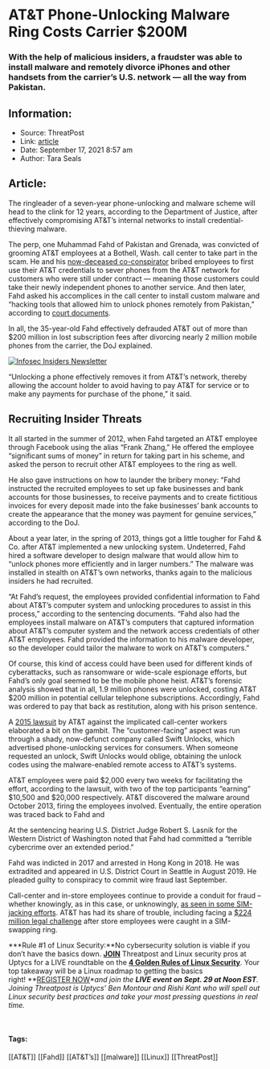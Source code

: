 # AT&T Phone-Unlocking Malware Ring Costs Carrier $200M
### With the help of malicious insiders, a fraudster was able to install malware and remotely divorce iPhones and other handsets from the carrier’s U.S. network — all the way from Pakistan.

## Information:
+ Source: ThreatPost
+ Link: [article](https://kasperskycontenthub.com/threatpost-global/?p=174787)
+ Date: September 17, 2021  8:57 am
+ Author: Tara Seals


## Article:
The ringleader of a seven-year phone-unlocking and malware scheme will head to the clink for 12 years, according to the Department of Justice, after effectively compromising AT&T’s internal networks to install credential-thieving malware.


The perp, one Muhammad Fahd of Pakistan and Grenada, was convicted of grooming AT&T employees at a Bothell, Wash. call center to take part in the scam. He and his [now-deceased co-conspirator](https://www.nwnews.com/news/man-accused-of-bribing-employees-to-plant-malware-at-bothell-at-t/article_632a3084-5f2f-5709-aa20-9f9135303a36.html) bribed employees to first use their AT&T credentials to sever phones from the AT&T network for customers who were still under contract — meaning those customers could take their newly independent phones to another service. And then later, Fahd asked his accomplices in the call center to install custom malware and “hacking tools that allowed him to unlock phones remotely from Pakistan,” according to [court documents](https://www.justice.gov/opa/pr/fraudster-sentenced-prison-long-running-phone-unlocking-scheme-defrauded-att).


In all, the 35-year-old Fahd effectively defrauded AT&T out of more than $200 million in lost subscription fees after divorcing nearly 2 million mobile phones from the carrier, the DoJ explained.


[![Infosec Insiders Newsletter](https://media.threatpost.com/wp-content/uploads/sites/103/2021/07/10165815/infosec_insiders_in_article_promo.png)](https://threatpost.com/infosec-insider-subscription-page/?utm_source=ART&utm_medium=ART&utm_campaign=InfosecInsiders_Newsletter_Promo/)


“Unlocking a phone effectively removes it from AT&T’s network, thereby allowing the account holder to avoid having to pay AT&T for service or to make any payments for purchase of the phone,” it said.


**Recruiting Insider Threats**
------------------------------


It all started in the summer of 2012, when Fahd targeted an AT&T employee through Facebook using the alias “Frank Zhang,” He offered the employee “significant sums of money” in return for taking part in his scheme, and asked the person to recruit other AT&T employees to the ring as well.


He also gave instructions on how to launder the bribery money: “Fahd instructed the recruited employees to set up fake businesses and bank accounts for those businesses, to receive payments and to create fictitious invoices for every deposit made into the fake businesses’ bank accounts to create the appearance that the money was payment for genuine services,” according to the DoJ.


About a year later, in the spring of 2013, things got a little tougher for Fahd & Co. after AT&T implemented a new unlocking system. Undeterred, Fahd hired a software developer to design malware that would allow him to “unlock phones more efficiently and in larger numbers.” The malware was installed in stealth on AT&T’s own networks, thanks again to the malicious insiders he had recruited.


“At Fahd’s request, the employees provided confidential information to Fahd about AT&T’s computer system and unlocking procedures to assist in this process,” according to the sentencing documents. “Fahd also had the employees install malware on AT&T’s computers that captured information about AT&T’s computer system and the network access credentials of other AT&T employees. Fahd provided the information to his malware developer, so the developer could tailor the malware to work on AT&T’s computers.”


Of course, this kind of access could have been used for different kinds of cyberattacks, such as ransomware or wide-scale espionage efforts, but Fahd’s only goal seemed to be the mobile phone heist. AT&T’s forensic analysis showed that in all, 1.9 million phones were unlocked, costing AT&T $200 million in potential cellular telephone subscriptions. Accordingly, Fahd was ordered to pay that back as restitution, along with his prison sentence.


A [2015 lawsuit](https://www.geekwire.com/2015/att-sues-former-employees-alleging-they-were-secretly-paid-to-unlock-hundreds-of-thousands-of-phones/) by AT&T against the implicated call-center workers elaborated a bit on the gambit. The “customer-facing” aspect was run through a shady, now-defunct company called Swift Unlocks, which advertised phone-unlocking services for consumers. When someone requested an unlock, Swift Unlocks would oblige, obtaining the unlock codes using the malware-enabled remote access to AT&T’s systems.


AT&T employees were paid $2,000 every two weeks for facilitating the effort, according to the lawsuit, with two of the top participants “earning” $10,500 and $20,000 respectively. AT&T discovered the malware around October 2013, firing the employees involved. Eventually, the entire operation was traced back to Fahd and


At the sentencing hearing U.S. District Judge Robert S. Lasnik for the Western District of Washington noted that Fahd had committed a “terrible cybercrime over an extended period.”


Fahd was indicted in 2017 and arrested in Hong Kong in 2018. He was extradited and appeared in U.S. District Court in Seattle in August 2019. He pleaded guilty to conspiracy to commit wire fraud last September.


Call-center and in-store employees continue to provide a conduit for fraud – whether knowingly, as in this case, or unknowingly, [as seen in some SIM-jacking efforts](https://threatpost.com/mobile-customer-service-sim-swap-fraud/151993/). AT&T has had its share of trouble, including facing a [$224 million legal challenge](https://threatpost.com/att-faces-224m-legal-challenge-over-sim-jacking-rings/136645/) after store employees were caught in a SIM-swapping ring.


***Rule #1 of Linux Security:**No cybersecurity solution is viable if you don’t have the basics down. **[JOIN](https://threatpost.com/webinars/4-golden-rules-linux-security/?utm_source=ART&utm_medium=ART&utm_campaign=September_Uptycs_Webinar)** Threatpost and Linux security pros at Uptycs for a LIVE roundtable on the **[4 Golden Rules of Linux Security](https://threatpost.com/webinars/4-golden-rules-linux-security/?utm_source=ART&utm_medium=ART&utm_campaign=September_Uptycs_Webinar)**. Your top takeaway will be a Linux roadmap to getting the basics right! **[REGISTER NOW](https://threatpost.com/webinars/4-golden-rules-linux-security/?utm_source=ART&utm_medium=ART&utm_campaign=September_Uptycs_Webinar)**and join the **LIVE event on Sept. 29 at Noon EST**. Joining Threatpost is Uptycs’ Ben Montour and Rishi Kant who will spell out Linux security best practices and take your most pressing questions in real time.*


 




#### Tags:
[[AT&T]] [[Fahd]] [[AT&T’s]] [[malware]] [[Linux]] [[ThreatPost]]
